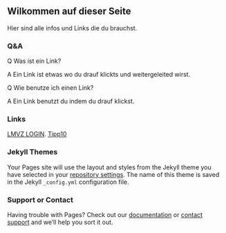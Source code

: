 ## Wilkommen auf dieser Seite

Hier sind alle infos und Links die du brauchst.

### Q&A

Q Was ist ein Link?

A Ein Link ist etwas wo du drauf klickts und weitergeleited wirst.

Q Wie benutze ich einen Link?

A Ein Link benutzt du indem du drauf klickst.

### Links

 [LMVZ LOGIN](https://login.lmvz.ch/auth/realms/lmv/protocol/openid-connect/auth?response_type=code&client_id=ulm&redirect_uri=https%3A%2F%2Fdigital.lmvz.ch%2Fsso%2Flogin&state=3494b73b-1684-44da-aa7e-fd0ce8aa3b99&login=true&scope=openid). [Tipp10](https://fksz.tipp10.com/en/)

### Jekyll Themes

Your Pages site will use the layout and styles from the Jekyll theme you have selected in your [repository settings](https://github.com/Lolors17/Lolors17.github.io/settings). The name of this theme is saved in the Jekyll `_config.yml` configuration file.

### Support or Contact

Having trouble with Pages? Check out our [documentation](https://docs.github.com/categories/github-pages-basics/) or [contact support](https://github.com/contact) and we’ll help you sort it out.
